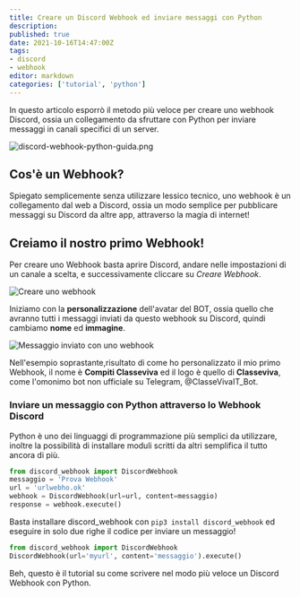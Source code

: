 ```yaml
---
title: Creare un Discord Webhook ed inviare messaggi con Python
description: 
published: true
date: 2021-10-16T14:47:00Z
tags:
- discord
- webhook
editor: markdown
categories: ['tutorial', 'python']
---
```


In questo articolo esporrò il metodo più veloce per creare uno webhook Discord, ossia un collegamento da sfruttare con Python per inviare messaggi in canali specifici di un server. 

<!--more-->

![discord-webhook-python-guida.png](/blog/discord-webhook-python-guida.png)

## Cos'&egrave; un Webhook?

Spiegato semplicemente senza utilizzare lessico tecnico, uno webhook &egrave; un collegamento dal web a Discord, ossia un modo semplice per pubblicare messaggi su Discord da altre app, attraverso la magia di internet\!

## Creiamo il nostro primo Webhook\!

Per creare uno Webhook basta aprire Discord, andare nelle impostazioni di un canale a scelta, e successivamente cliccare su *Creare Webhook*.

![Creare uno webhook](/blog/creare-webhook.png)

Iniziamo con la **personalizzazione** dell'avatar del BOT, ossia quello che avranno tutti i messaggi inviati da questo webhook su Discord, quindi cambiamo **nome** ed **immagine**.

![Messaggio inviato con uno webhook](/blog/inviare-messaggio-webhook.png)

Nell'esempio soprastante,risultato di come ho personalizzato il mio primo Webhook, il nome &egrave; **Compiti Classeviva** ed il logo &egrave; quello di **Classeviva**, come l'omonimo bot non ufficiale su Telegram, @ClasseVivaIT\_Bot.

### Inviare un messaggio con Python attraverso lo Webhook Discord

Python &egrave; uno dei linguaggi di programmazione pi&ugrave; semplici da utilizzare, inoltre la possibilit&agrave; di installare moduli scritti da altri semplifica il tutto ancora di pi&ugrave;.

```python
from discord_webhook import DiscordWebhook
messaggio = 'Prova Webhook'
url = 'urlwebho.ok'
webhook = DiscordWebhook(url=url, content=messaggio)
response = webhook.execute()
```

Basta installare discord\_webhook con `pip3 install discord_webhook` ed eseguire in solo due righe il codice per inviare un messaggio\!

```python
from discord_webhook import DiscordWebhook
DiscordWebhook(url='myurl', content='messaggio').execute()
```

Beh, questo &egrave; il tutorial su come scrivere nel modo più veloce un Discord Webhook con Python. 